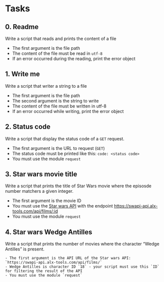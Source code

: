 # Tasks

## 0. Readme

Write a script that reads and prints the content of a file

-   The first argument is the file path
-   The content of the file must be read in `utf-8`
-   If an error occurred during the reading, print the error object

## 1. Write me

Write a script that writer a string to a file

-   The first argument is the file path
-   The second argument is the string to write
-   The content of the file must be written in utf-8
-   If an error occurred while writing, print the error object

## 2. Status code

Write a script that display the status code of a `GET` request.

-   The first argument is the URL to request (`GET`)
-   The status code must be printed like this: `code: <status code>`
-   You must use the module `request`

## 3. Star wars movie title

Write a script that prints the title of Star Wars movie where the episosde number matchers a given integer.

-   The first argument is the movie ID
-   You must use the [Star wars API]("https://intranet.alxswe.com/rltoken/HwLU2L7tJ4TEjzfTBc7zTA) with the endpoint https://swapi-api.alx-tools.com/api/films/:id
-   You must use the module `request`

## 4. Star wars Wedge Antilles

Write a script that prints the number of movies where the character “Wedge Antilles” is present.

    - The first argument is the API URL of the Star wars API: `https://swapi-api.alx-tools.com/api/films/`
    - Wedge Antilles is character ID `18` - your script must use this `ID` for filtering the result of the API
    - You must use the module `request`
